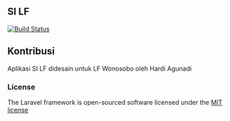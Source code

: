 ## SI LF

[![Build Status](https://travis-ci.org/zigunx/ujicoba.svg?branch=master)](https://travis-ci.org/zigunx/ujicoba)

## Kontribusi

Aplikasi SI LF didesain untuk LF Wonosobo oleh Hardi Agunadi

### License

The Laravel framework is open-sourced software licensed under the [MIT license](http://opensource.org/licenses/MIT)
